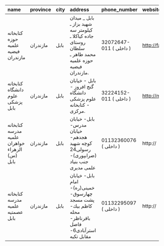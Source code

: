 | name                                          | province   | city   | address                                                                                               | phone_number            | website              |
|:----------------------------------------------|:-----------|:-------|:------------------------------------------------------------------------------------------------------|:------------------------|:---------------------|
| کتابخانه حوزه علمیه فیضیه مازندران            | مازندران   | بابل   | بابل _ میدان شهید بزاز ـ کیلومتر سه جاده کیاکلا ـ روستای سلطان محمد طاهر ـ حوزه علمیه فیضیه مازندران. | 32072647-011 ( داخلی  ) | http://faiz432.ir    |
| كتابخانه دانشگاه علوم پزشكی بابل              | مازندران   | بابل   | بابل - خیابان گنج افروز - دانشگاه علوم پزشكی - كتابخانه مركزی.                                        | 32224152-011 ( داخلی  ) | http://mvbabol.ac.ir |
| کتابخانه مدرسه علمیه خواهران الزهراء (س) بابل | مازندران   | بابل   | بابل- خیابان مدرس- خیابان هجدهم- كوچه شهید رسولی24 (ضرابپوری)- جنب بنیاد علمی مدیری                   | 01132360076 ( داخلی  )  | http://              |
| کتابخانه مدرسه علمیه عصمتیه بابل              | مازندران   | بابل   | بابل- خیابان امام خمینی(ره)- چهارسوق- پشت مسجد كاظم بیك- محله باقرناظر- فاضل استرآبادی6- مقابل تكیه   | 01132295097 ( داخلی  )  | http://              |